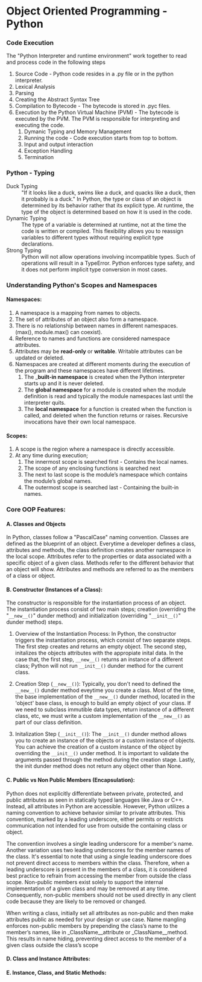 # Object Oriented Programming - Python

### Code Execution

The "Python Interpreter and runtime environment" work together to read and process code in the following steps

1. Source Code - Python code resides in a .py file or in the python interpreter.
2. Lexical Analysis 
3. Parsing
4. Creating the Abstract Syntax Tree 
5. Compilation to Bytecode - The bytecode is stored in .pyc files.
6. Execution by the Python Virtual Machine (PVM) - The bytecode is executed by the PVM. The PVM is responsible for interpreting and executing the code.
    1. Dymanic Typing and Memory Management
    2. Running the code - Code execution starts from top to bottom.
    3. Input and output interaction
    4. Exception Handling
    5. Termination

### Python - Typing
<dl>
    <dt>Duck Typing</dt>
    <dd>
        "If it looks like a duck, swims like a duck, and quacks like a duck, then it probably is a duck." 
        In Python, the type or class of an object is determined by its behavior rather that its explicit type. At runtime, the type of the object is determined based on how it is used in the code.
    </dd>
    <dt>Dynamic Typing</dt>
    <dd>
        The type of a variable is determined at runtime, not at the time the code is written or compiled.
        This flexibility allows you to reassign variables to different types without requiring explicit type declarations. 
    </dd>
    <dt>Strong Typing</dt>
    <dd>
        Python will not allow operations involving incompatible types. Such of operations will result in a TypeError. Python enforces type safety, and it does not perform implicit type conversion in most cases. 
    </dd>
</dl>

### Understanding Python's Scopes and Namespaces

#### Namespaces: 

1. A namespace is a mapping from names to objects.
2. The set of attributes of an object also form a namespace.
3. There is no relationship between names in different namespaces. (max(), module.max() can coexist).
4. Reference to names and functions are considered namespace attributes.
5. Attributes may be __read-only__ or __writable__. Writable attributes can be updated or deleted.
6. Namespaces are created at different moments during the execution of the program and these namespaces have different lifetimes. 
    1. The ___built-in namespace__ is created when the Python interpreter starts up and it is never deleted.
    2. The __global namespace__ for a module is created when the module definition is read and typically the module namespaces last until the interpreter quits.
    3. The __local namespace__ for a function is created when the function is called, and deleted when the function returns or raises. Recursive invocations have their own local namespace.

#### Scopes: 
1. A scope is the region where a namespace is directly accessible. 
2. At any time during execution;
    1. The innermost scope is searched first -  Contains the local names.
    2. The scope of any enclosing functions is searched next
    3. The next to last scope is the module’s namespace which contains the module’s global names.
    4. The outermost scope is searched last - Containing the built-in names.

### Core OOP Features:

#### A. Classes and Objects
 In Python, classes follow a "PascalCase" naming convention. Classes are defined as the blueprint of an object. Everytime a developer defines a class, attributes and methods, the class definition creates another namespace in the local scope. Attributes refer to the properties or data associated with a specific object of a given class. Methods refer to the different behavior that an object will show. Attributes and methods are referred to as the members of a class or object.

#### B. Constructor (Instances of a Class):
The constructor is responsible for the instantiation process of an object. The instantiation process consist of two main steps; creation (overriding the "`__new__()`" dunder method) and initialization (overriding "`__init__()`" dunder method) steps.

1. Overview of the Instantiation Process:
In Python, the constructor triggers the instantiation process, which consist of two separate steps. The first step creates and returns an empty object. The second step, initalizes the objects attributes with the appropiate inital data.
In the case that, the first step, `__new__()` returns an instance of a different class; Python will not run `__init__()` dunder method for the current class.

2. Creation Step (`__new__()`):
Typically, you don't need to defined the `__new__()` dunder method eveytime you create a class. Most of the time, the base implementation of the `__new__()` dunder method, located in the 'object' base class, is enough to build an empty object of your class. If we need to subclass immutible data types, return instance of a different class, etc, we must write a custom implementation of the `__new__()` as part of our class definition. 

3. Initalization Step (`__init__()`):
The `__init__()` dunder method allows you to create an instance of the objects or a custom instance of objects. You can achieve the creation of a custom instance of the object by overriding the `__init__()` under method. It is important to validate the arguments passed through the method during the creation stage. Lastly, the init dunder method does not return any object other than None.

#### C. Public vs Non Public Members (Encapsulation):
Python does not explicitly differentiate between private, protected, and public attributes as seen in statically typed languages like Java or C++. Instead, all attributes in Python are accessible. However, Python utilizes a naming convention to achieve behavior similar to private attributes. This convention, marked by a leading underscore, either permits or restricts communication not intended for use from outside the containing class or object.

The convention involves a single leading underscore for a member's name. Another variation uses two leading underscores for the member names of the class. It's essential to note that using a single leading underscore does not prevent direct access to members within the class. Therefore, when a leading underscore is present in the members of a class, it is considered best practice to refrain from accessing the member from outside the class scope. Non-public members exist solely to support the internal implementation of a given class and may be removed at any time. Consequently, non-public members should not be used directly in any client code because they are likely to be removed or changed.

When writing a class, initially set all attributes as non-public and then make attributes public as needed for your design or use case.
Name mangling enforces non-public members by prepending the class’s name to the member’s names, like in _ClassName__attribute or _ClassName__method. This results in name hiding, preventing direct access to the member of a given class outside the class’s scope

#### D. Class and Instance Attributes:



#### E. Instance, Class, and Static Methods:
